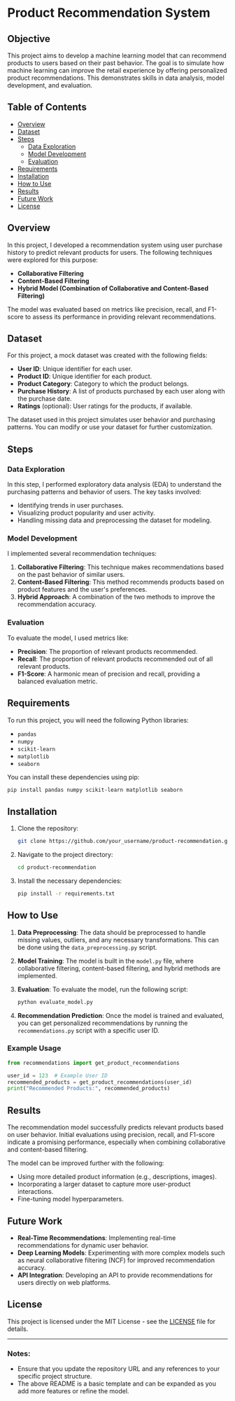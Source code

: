 # Product Recommendation System

## Objective
This project aims to develop a machine learning model that can recommend products to users based on their past behavior. The goal is to simulate how machine learning can improve the retail experience by offering personalized product recommendations. This demonstrates skills in data analysis, model development, and evaluation.

## Table of Contents
- [Overview](#overview)
- [Dataset](#dataset)
- [Steps](#steps)
  - [Data Exploration](#data-exploration)
  - [Model Development](#model-development)
  - [Evaluation](#evaluation)
- [Requirements](#requirements)
- [Installation](#installation)
- [How to Use](#how-to-use)
- [Results](#results)
- [Future Work](#future-work)
- [License](#license)

## Overview
In this project, I developed a recommendation system using user purchase history to predict relevant products for users. The following techniques were explored for this purpose:
- **Collaborative Filtering**
- **Content-Based Filtering**
- **Hybrid Model (Combination of Collaborative and Content-Based Filtering)**

The model was evaluated based on metrics like precision, recall, and F1-score to assess its performance in providing relevant recommendations.

## Dataset
For this project, a mock dataset was created with the following fields:
- **User ID**: Unique identifier for each user.
- **Product ID**: Unique identifier for each product.
- **Product Category**: Category to which the product belongs.
- **Purchase History**: A list of products purchased by each user along with the purchase date.
- **Ratings** (optional): User ratings for the products, if available.

The dataset used in this project simulates user behavior and purchasing patterns. You can modify or use your dataset for further customization.

## Steps

### Data Exploration
In this step, I performed exploratory data analysis (EDA) to understand the purchasing patterns and behavior of users. The key tasks involved:
- Identifying trends in user purchases.
- Visualizing product popularity and user activity.
- Handling missing data and preprocessing the dataset for modeling.

### Model Development
I implemented several recommendation techniques:
1. **Collaborative Filtering**: This technique makes recommendations based on the past behavior of similar users.
2. **Content-Based Filtering**: This method recommends products based on product features and the user's preferences.
3. **Hybrid Approach**: A combination of the two methods to improve the recommendation accuracy.

### Evaluation
To evaluate the model, I used metrics like:
- **Precision**: The proportion of relevant products recommended.
- **Recall**: The proportion of relevant products recommended out of all relevant products.
- **F1-Score**: A harmonic mean of precision and recall, providing a balanced evaluation metric.

## Requirements

To run this project, you will need the following Python libraries:
- `pandas`
- `numpy`
- `scikit-learn`
- `matplotlib`
- `seaborn`

You can install these dependencies using pip:

```bash
pip install pandas numpy scikit-learn matplotlib seaborn
```

## Installation

1. Clone the repository:
   ```bash
   git clone https://github.com/your_username/product-recommendation.git
   ```
2. Navigate to the project directory:
   ```bash
   cd product-recommendation
   ```
3. Install the necessary dependencies:
   ```bash
   pip install -r requirements.txt
   ```

## How to Use

1. **Data Preprocessing**: The data should be preprocessed to handle missing values, outliers, and any necessary transformations. This can be done using the `data_preprocessing.py` script.
2. **Model Training**: The model is built in the `model.py` file, where collaborative filtering, content-based filtering, and hybrid methods are implemented.
3. **Evaluation**: To evaluate the model, run the following script:
   ```bash
   python evaluate_model.py
   ```

4. **Recommendation Prediction**: Once the model is trained and evaluated, you can get personalized recommendations by running the `recommendations.py` script with a specific user ID.

### Example Usage
```python
from recommendations import get_product_recommendations

user_id = 123  # Example User ID
recommended_products = get_product_recommendations(user_id)
print("Recommended Products:", recommended_products)
```

## Results

The recommendation model successfully predicts relevant products based on user behavior. Initial evaluations using precision, recall, and F1-score indicate a promising performance, especially when combining collaborative and content-based filtering.

The model can be improved further with the following:
- Using more detailed product information (e.g., descriptions, images).
- Incorporating a larger dataset to capture more user-product interactions.
- Fine-tuning model hyperparameters.

## Future Work
- **Real-Time Recommendations**: Implementing real-time recommendations for dynamic user behavior.
- **Deep Learning Models**: Experimenting with more complex models such as neural collaborative filtering (NCF) for improved recommendation accuracy.
- **API Integration**: Developing an API to provide recommendations for users directly on web platforms.

## License

This project is licensed under the MIT License - see the [LICENSE](LICENSE) file for details.

---

### Notes:
- Ensure that you update the repository URL and any references to your specific project structure.
- The above README is a basic template and can be expanded as you add more features or refine the model.
